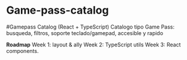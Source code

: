 # Game-pass-catalog

#Gamepass Catalog (React + TypeScript)
Catalogo tipo Game Pass: busqueda, filtros, soporte teclado/gamepad, accesible y rapido

**Roadmap** Week 1: layout & ally Week 2: TypeScript utils Week 3: React components.
